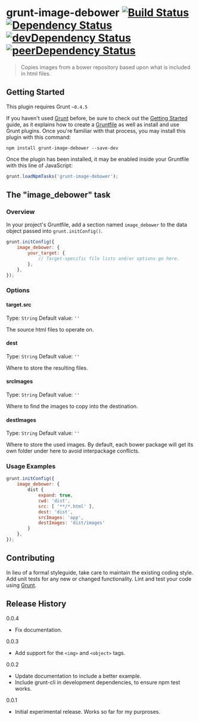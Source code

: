 # grunt-image-debower [![Build Status](https://travis-ci.org/MJDSys/grunt-image-debower.svg)](https://travis-ci.org/MJDSys/grunt-image-debower)  [![Dependency Status](https://david-dm.org/MJDSys/grunt-image-debower.svg)](https://david-dm.org/MJDSys/grunt-image-debower)  [![devDependency Status](https://david-dm.org/MJDSys/grunt-image-debower/dev-status.svg)](https://david-dm.org/MJDSys/grunt-image-debower#info=devDependencies)  [![peerDependency Status](https://david-dm.org/MJDSys/grunt-image-debower/peer-status.svg)](https://david-dm.org/MJDSys/grunt-image-debower#info=peerDependencies)

> Copies images from a bower repository based upon what is included in html files.

## Getting Started
This plugin requires Grunt `~0.4.5`

If you haven't used [Grunt](http://gruntjs.com/) before, be sure to check out the [Getting Started](http://gruntjs.com/getting-started) guide, as it explains how to create a [Gruntfile](http://gruntjs.com/sample-gruntfile) as well as install and use Grunt plugins. Once you're familiar with that process, you may install this plugin with this command:

```shell
npm install grunt-image-debower --save-dev
```

Once the plugin has been installed, it may be enabled inside your Gruntfile with this line of JavaScript:

```js
grunt.loadNpmTasks('grunt-image-debower');
```

## The "image_debower" task

### Overview
In your project's Gruntfile, add a section named `image_debower` to the data object passed into `grunt.initConfig()`.

```js
grunt.initConfig({
	image_debower: {
		your_target: {
			// Target-specific file lists and/or options go here.
		},
	},
});
```

### Options

#### target.src
Type: `String`
Default value: `''`

The source html files to operate on.

#### dest
Type: `String`
Default value: `''`

Where to store the resulting files.

#### srcImages
Type: `String`
Default value: `''`

Where to find the images to copy into the destination.

#### destImages
Type: `String`
Default value: `''`

Where to store the used images.  By default, each bower package will get its own folder under here to avoid interpackage conflicts.

### Usage Examples



```js
grunt.initConfig({
	image_debower: {
		dist {
			expand: true,
			cwd: 'dist',
			src: [ '**/*.html' ],
			dest: 'dist',
			srcImages: 'app',
			destImages: 'dist/images'
		}
	},
});
```

## Contributing
In lieu of a formal styleguide, take care to maintain the existing coding style. Add unit tests for any new or changed functionality. Lint and test your code using [Grunt](http://gruntjs.com/).

## Release History
0.0.4
 - Fix documentation.

0.0.3
 - Add support for the `<img>` and `<object>` tags.

0.0.2
 - Update documentation to include a better example.
 - Include grunt-cli in development dependencies, to ensure npm test works.

0.0.1
 - Initial experimental release.  Works so far for my purproses.
